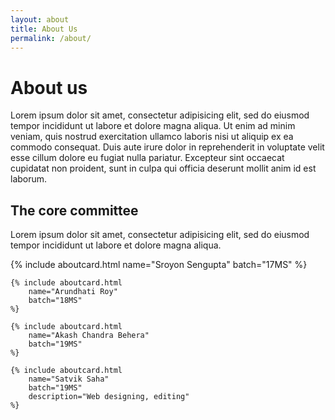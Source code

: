 ```yaml
---
layout: about
title: About Us
permalink: /about/
---
```


# About us

Lorem ipsum dolor sit amet, consectetur adipisicing elit, sed do eiusmod tempor
incididunt ut labore et dolore magna aliqua. Ut enim ad minim veniam, quis
nostrud exercitation ullamco laboris nisi ut aliquip ex ea commodo consequat.
Duis aute irure dolor in reprehenderit in voluptate velit esse cillum dolore eu
fugiat nulla pariatur. Excepteur sint occaecat cupidatat non proident, sunt in
culpa qui officia deserunt mollit anim id est laborum.


## The core committee

Lorem ipsum dolor sit amet, consectetur adipisicing elit, sed do eiusmod tempor
incididunt ut labore et dolore magna aliqua.


<div class="about-card-container">
    {% include aboutcard.html
        name="Sroyon Sengupta"
        batch="17MS"
    %}

    {% include aboutcard.html
        name="Arundhati Roy"
        batch="18MS"
    %}

    {% include aboutcard.html
        name="Akash Chandra Behera"
        batch="19MS"
    %}

    {% include aboutcard.html
        name="Satvik Saha"
        batch="19MS"
        description="Web designing, editing"
    %}
</div>
